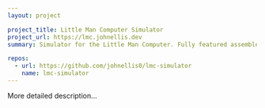 ```yaml
---
layout: project

project_title: Little Man Computer Simulator
project_url: https://lmc.johnellis.dev
summary: Simulator for the Little Man Computer. Fully featured assembler and emulation of von-Neumann architecture.

repos:
  - url: https://github.com/johnellis0/lmc-simulator
    name: lmc-simulator
---
```


More detailed description...
